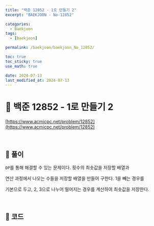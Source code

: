 ```yaml
---
title: "백준 12852 - 1로 만들기 2"
excerpt: "BAEKJOON - No-12852"

categories:
  - Baekjoon
tags:
  - [baekjoon]

permalink: /baekjoon/baekjoon_No_12852/

toc: true
toc_sticky: true
use_math: true

date: 2024-07-13
last_modified_at: 2024-07-13
---
```


# 🔐 백준 12852 - 1로 만들기 2

[https://www.acmicpc.net/problem/12852](https://www.acmicpc.net/problem/12852)

<br>

## 🔑 풀이

`DP`를 통해 해결할 수 있는 문제이다. 횟수의 최솟값을 저장할 배열과 <br>

연산 과정에서 나오는 수들을 저장할 배열을 만들어 구한다. 1을 빼는 경우를 <br>

기본으로 두고, 2, 3으로 나누어 떨어지는 경우를 계산하여 최솟값을 저장한다.

<br>

## 🧩 코드

<script src="https://gist.github.com/jinwoojwa/3795bce5a0cc3a59afa6b3364c747215.js"></script>